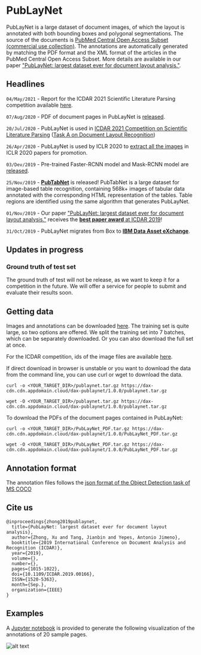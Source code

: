 # PubLayNet

PubLayNet is a large dataset of document images, of which the layout is annotated with both bounding boxes and polygonal segmentations. The source of the documents is [PubMed Central Open Access Subset (commercial use collection)](https://www.ncbi.nlm.nih.gov/pmc/tools/openftlist/). The annotations are automatically generated by matching the PDF format and the XML format of the articles in the PubMed Central Open Access Subset. More details are available in our paper ["PubLayNet: largest dataset ever for document layout analysis."](https://arxiv.org/abs/1908.07836).

## Headlines

`04/May/2021` - Report for the ICDAR 2021 Scientific Literature Parsing competition available [here](https://github.com/ibm-aur-nlp/PubLayNet/blob/master/ICDAR_SLR_competition/ICDAR_2021_Scientific_Literature_Parsing.pdf).

`07/Aug/2020` - PDF of document pages in PubLayNet is [released](https://dax-cdn.cdn.appdomain.cloud/dax-publaynet/1.0.0/PubLayNet_PDF.tar.gz).

`20/Jul/2020` - PubLayNet is used in [ICDAR 2021 Competition on Scientific Literature Parsing](https://github.com/IBM/ICDAR2021-SLP) ([Task A on Document Layout Recognition](https://aieval.draco.res.ibm.com/challenge/41/overview))

`26/Apr/2020` - PubLayNet is used by ICLR 2020 to [extract all the images](https://twitter.com/srush_nlp/status/1253788694739386371) in ICLR 2020 papers for promotion.

`03/Dev/2019` - Pre-trained Faster-RCNN model and Mask-RCNN model are [released](pre-trained-models).

`25/Nov/2019` - [**PubTabNet**](https://github.com/ibm-aur-nlp/PubTabNet) is released! PubTabNet is a large dataset for image-based table recognition, containing 568k+ images of tabular data annotated with the corresponding HTML representation of the tables. Table regions are identified using the same algorithm that generates PubLayNet.

`01/Nov/2019` - Our paper ["PubLayNet: largest dataset ever for document layout analysis."](https://arxiv.org/abs/1908.07836) receives the [**best paper award** at ICDAR 2019](http://icdar2019.org/award/)!

`31/Oct/2019` - PubLayNet migrates from Box to [**IBM Data Asset eXchange**](https://developer.ibm.com/exchanges/data/all/publaynet/).

## Updates in progress

### Ground truth of test set

The ground truth of test will not be release, as we want to keep it for a competition in the future. We will offer a service for people to submit and evaluate their results soon.

## Getting data

Images and annotations can be downloaded [here](https://developer.ibm.com/exchanges/data/all/publaynet/). The training set is quite large, so two options are offered. We split the training set into 7 batches, which can be separately downloaded. Or you can also download the full set at once.

For the ICDAR competition, ids of the image files are available [here](https://github.com/ibm-aur-nlp/PubLayNet/blob/master/ICDAR_SLR_competition/test_ids.json).

If direct download in browser is unstable or you want to download the data from the command line, you can use curl or wget to download the data.

```
curl -o <YOUR_TARGET_DIR>/publaynet.tar.gz https://dax-cdn.cdn.appdomain.cloud/dax-publaynet/1.0.0/publaynet.tar.gz
```

```
wget -O <YOUR_TARGET_DIR>/publaynet.tar.gz https://dax-cdn.cdn.appdomain.cloud/dax-publaynet/1.0.0/publaynet.tar.gz
```

To download the PDFs of the document pages contained in PubLayNet:

```
curl -o <YOUR_TARGET_DIR>/PubLayNet_PDF.tar.gz https://dax-cdn.cdn.appdomain.cloud/dax-publaynet/1.0.0/PubLayNet_PDF.tar.gz
```

```
wget -O <YOUR_TARGET_DIR>/PubLayNet_PDF.tar.gz https://dax-cdn.cdn.appdomain.cloud/dax-publaynet/1.0.0/PubLayNet_PDF.tar.gz
```

## Annotation format

The annotation files follows the [json format of the Object Detection task of MS COCO](http://cocodataset.org/#format-data)

## Cite us

```
@inproceedings{zhong2019publaynet,
  title={PubLayNet: largest dataset ever for document layout analysis},
  author={Zhong, Xu and Tang, Jianbin and Yepes, Antonio Jimeno},
  booktitle={2019 International Conference on Document Analysis and Recognition (ICDAR)},
  year={2019},
  volume={},
  number={},
  pages={1015-1022},
  doi={10.1109/ICDAR.2019.00166},
  ISSN={1520-5363},
  month={Sep.},
  organization={IEEE}
}
```

## Examples

A [Jupyter notebook](./exploring_PubLayNet_dataset.ipynb) is provided to generate the following visualization of the annotations of 20 sample pages.

![alt text](./examples/annotations.png "Annotations of 20 sample pages")

